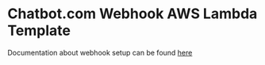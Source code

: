 # Chatbot.com Webhook AWS Lambda Template
Documentation about webhook setup can be found [here](https://www.chatbot.com/help/webhooks/setting-up-your-webhook)